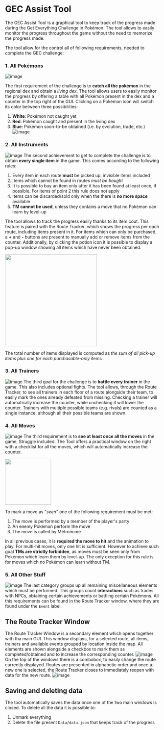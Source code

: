 # GEC Assist Tool
The GEC Assist Tool is a graphical tool to keep track of the  progress made during the Get Everything Challenge in Pokémon. The tool allows to easily monitor the progress throughout the game without the need to memorize the progress made.

The tool allow for the control all of following requirements, needed to complete the GEC challenge:

### 1.  All Pokémons
![image](/img/Main_bar_1.png)

The first requirement of the challenge is to **catch all the pokémon** in the regional dex and obtain a *living dex*. The tool allows users to easily monitor the progress by offering a table with all Pokémon present in the dex and a counter in the top right of the GUI. Clicking on a Pokémon icon will switch its color between three possibilities:
1. **White**: Pokémon not caught yet
2. **Red**: Pokémon caught and present in the living dex
3. **Blue**: Pokémon soon-to-be obtained (i.e. by evolution, trade, etc.)
![image](/img/Dex.png)

### 2. All Instruments
 ![image](/img/Main_bar_2.png)
 The second achievement to get to complete the challenge is to obtain **every single item** in the game. This comes according to the following rules:
 1. Every item in each route **must** be picked up, invisible items included
 2. Items which cannot be found in routes *must be bought*
 3. It is possible to buy an item only after it has been found at least once, if possible. For items of point 2 this rule does not apply
 4. Items can be discarded/sold only when the there is **no more space** available
 5. **TM cannot be used**, unless they contains a move that no Pokémon can learn by level-up

The tool allows to track the progress easily thanks to its item cout. This feature is paired with the Route Tracker, which shows the progress per each route, including items present in it. For items which can only be purchased, a **+** and **-** buttons are present to manually add or remove items from the counter. Additionally, by clicking the potion icon it is possible to display a pop-up window showing all items which have never been obtained.

<img src="img/Missing.png" width="300"/>

The total number of items displayed is computed as *the sum of all pick-up items plus one for each purchasable-only* items

### 3. All Trainers
 ![image](/img/Main_bar_3.png)
The third goal for the challenge is to **battle every trainer** in the game. This also includes optional fights. The tool allows, through the Route Tracker, to see all trainers in each floor of a route alongside their team, to easily mark the ones already defeated from missing. Checking a trainer will automatically increase the counter, while unchecking it will lower the counter. Trainers with multiple possible teams (e.g. rivals) are counted as a single instance, although all their possible teams are shown.

### 4. All Moves
 ![image](/img/Main_bar_4.png)
The third requirement is to **see at least once all the moves** in the game, Struggle included. The Tool offers a practical window on the right with a checklist for all the moves, which will automatically increase the counter.

<img src="img/Move_list.png" width="150"/>

To mark a move as "*seen*" one of the following requirement must be met:
1. The move is performed by a member of the player's party
2. An enemy Pokémon perform the move
3. The move is called by Metronome

In all previous cases, it is **required the move to hit** and the animation to play. For multi-hit moves, only one hit is sufficient. However to achieve such goal **TMs are strictly forbidden**, as moves must be seen only from Pokémon which learn them by level-up. The only exception for this rule is for moves which no Pokémon can learn without TM.

### 5. All Other Stuff
 ![image](/img/Main_bar_5.png)
The last category groups up all remaining miscellaneous elements which must be performed. This groups count **interactions** such as trades with NPCs, obtaining certain achievements or battling certain Pokémons. All this requirements can be found in the Route Tracker window, where they are found under the `Event` label

## The Route Tracker Window
The Route Tracker Window is a secondary element which opens together with tha main GUI. This window displays, for a selected route, all items, trainers and available events grouped by location inside the map. All elements are shown alongside a checkbox to mark them as completed/obtained and to increase the corresponding counter.
 ![image](/img/route_explorer.png)
On the top of the windows there is a combobox, to easily change the route currently displayed. Routes are presented in alphabetic order and once a new one is selected, the Route Tracker closes to immediately reopen with data for the new route.
 ![image](/img/Route_selector.png)

## Saving and deleting data
The tool automatically saves the data once one of the two main windows is closed. To delete all the data it is possible to:
1. Unmark everything
2. Delete the file present ``Data/data.json`` that keeps track of the progress